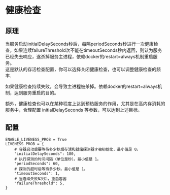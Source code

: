 # 健康检查

## 原理
当服务启动initialDelaySeconds秒后，每隔periodSeconds秒进行一次健康检查，如果连续failureThreshold次不能在timeoutSeconds秒内返回，则认为服务已经失去响应，遂杀掉服务主进程，依赖docker的restart=always机制重启服务。  
这是默认的存活检查配置，你可以选择关闭健康检查，也可以调整健康检查的频率.  

如果健康检查持续失败，会导致主进程被杀掉。依赖docker的restart=always机制，达到服务重启的目的。  

额外，健康检查也可以在某种程度上达到预热服务的作用，尤其是在高内存消耗的服务中，合理配置 initialDelaySeconds 等参数，可以达到上述目标。

## 配置
```
ENABLE_LIVENESS_PROB = True
LIVENESS_PROB = {
    # 容器启动后要等待多少秒后存活和就绪探测器才被初始化，最小值是 0。
    "initialDelaySeconds": 180,
    # 执行探测的时间间隔（单位是秒）。最小值是 1。
    "periodSeconds": 60,
    # 探测的超时后等待多少秒。最小值是 1。
    "timeoutSeconds": 1,
    # 当连续失败N次后，重启容器
    "failureThreshold": 5,
}
```

